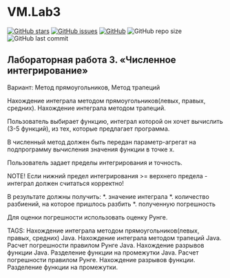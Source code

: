# VM.Lab3

[![GitHub stars][stars-shield]][stars-url]
[![GitHub issues][issues-shield]][issues-url]
[![GitHub][license-shield]][license-url]
![GitHub repo size](https://img.shields.io/github/repo-size/KirillShakhov/VM.Lab3)
![GitHub last commit](https://img.shields.io/github/last-commit/KirillShakhov/VM.Lab3)

Лабораторная работа 3. «Численное интегрирование»
-------------------------------------------------
Вариант: Метод прямоугольников, Метод трапеций

Нахождение интеграла методом прямоугольников(левых, правых, средних).
Нахождение интеграла методом трапеций.

Пользователь выбирает функцию, интеграл которой он хочет вычислить (3-5 функций), из тех, которые предлагает программа.

В численный метод должен быть передан параметр-агрегат на подпрограмму вычисления значения функции в точке x.

Пользователь задает пределы интегрирования и точность. 

NOTE! Если нижний предел интегрирования >= верхнего предела - интеграл должен считаться корректно!

В результате должны получить:
*. значение интеграла
*. количество разбиений, на которое пришлось разбить
*. полученную погрешность 

Для оценки погрешности использовать оценку Рунге.

TAGS: Нахождение интеграла методом прямоугольников(левых, правых, средних) Java.
Нахождение интеграла методом трапеций Java. Расчет погрешности правилом Рунге Java.
Нахождение разрывов функции Java. Разделение функции на промежутки Java. 
Расчет погрешности правилом Рунге. Нахождение разрывов функции. Разделение функции на промежутки.


[stars-shield]: https://img.shields.io/github/stars/KirillShakhov/VM.Lab3?style=social
[stars-url]: https://github.com/KirillShakhov/VM.Lab3/stargazers
[issues-shield]: https://img.shields.io/github/issues/KirillShakhov/VM.Lab3
[issues-url]: https://github.com/KirillShakhov/VM.Lab3/issues
[license-shield]: https://img.shields.io/github/license/KirillShakhov/VM.Lab3
[license-url]: https://github.com/KirillShakhov/VM.Lab3/blob/master/LICENSE
